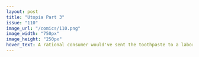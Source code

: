 ```yaml
---
layout: post
title: "Utopia Part 3"
issue: "110"
image_url: "/comics/110.png"
image_width: "750px"
image_height: "250px"
hover_text: A rational consumer would've sent the toothpaste to a laboratory for testing before trying it out.
---
```

